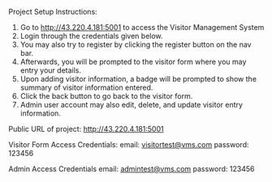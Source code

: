 Project Setup Instructions:
1. Go to http://43.220.4.181:5001 to access the Visitor Management System
2. Login through the credentials given below.
3. You may also try to register by clicking the register button on the nav bar.
4. Afterwards, you will be prompted to the visitor form where you may entry your details.
5. Upon adding visitor information, a badge will be prompted to show the summary of visitor information entered.
6. Click the back button to go back to the visitor form.
7. Admin user account may also edit, delete, and update visitor entry information.

Public URL of project: http://43.220.4.181:5001

Visitor Form Access Credentials:
email: visitortest@vms.com
password: 123456

Admin Access Credentials
email: admintest@vms.com 
password: 123456